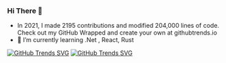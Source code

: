 ### Hi There 👋
- In 2021, I made 2195 contributions and modified 204,000 lines of code. Check out my GitHub Wrapped and create your own at githubtrends.io
- 🌱 I’m currently learning .Net , React, Rust

[![GitHub Trends SVG](https://api.githubtrends.io/user/svg/joesdu/langs?time_range=one_year&use_percent=True&theme=synthwaves)](https://githubtrends.io)
[![GitHub Trends SVG](https://api.githubtrends.io/user/svg/joesdu/repos?time_range=one_year&theme=synthwaves)](https://githubtrends.io)
<!--
**joesdu/joesdu** is a ✨ _special_ ✨ repository because its `README.md` (this file) appears on your GitHub profile.

Here are some ideas to get you started:

- 🔭 I’m currently working on ...
- 👯 I’m looking to collaborate on ...
- 🤔 I’m looking for help with ...
- 💬 Ask me about ...
- 📫 How to reach me: ...
- 😄 Pronouns: ...
- ⚡ Fun fact: ...
-->
